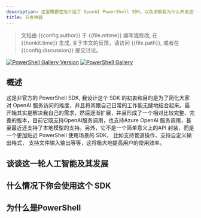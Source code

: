 ```yaml
---
description: 这里概要性地介绍了 OpenAI PowerShell SDK。以及讲解我为什么开发这个 SDK，典型应用场景等等。
title: 开发神器
---
```


> 文档由 {{config.author}} 于 {{file.mtime}} 编写或修改, 在 {{honkit.time}} 生成, 关于本文的反馈，请访问 {{file.path}}, 或者在 {{config.discussion}} 提交讨论。

[![PowerShell Gallery Version](https://img.shields.io/powershellgallery/v/code365scripts.openai?label=code365scripts.openai)](https://www.powershellgallery.com/packages/code365scripts.openai) [![PowerShell Gallery](https://img.shields.io/powershellgallery/dt/code365scripts.openai)](https://www.powershellgallery.com/packages/code365scripts.openai)

## 概述

这是非官方的 PowerShell SDK, 我设计这个 SDK 的初衷和目的是为了简化大家对 OpenAI 服务访问的难度，并且将其跟自己日常的工作能无缝地结合起来。最开始其实是解决我自己的需求，然后逐渐扩展，并且形成了一个相对比较完整、完善的版本，目前它既支持OpenAI服务调用，也支持Azure OpenAI 服务调用，甚至最近还支持了本地模型的支持。另外，它不是一个简单意义上的API 封装，而是一个更加贴近 PowerShell 使用场景的 SDK， 比如支持管道操作、支持自定义输出格式， 支持文件输入输出等等，这将极大地提高用户的使用效率。


## 谈谈这一轮人工智能及其发展


## 什么情况下你会使用这个 SDK


## 为什么是PowerShell







